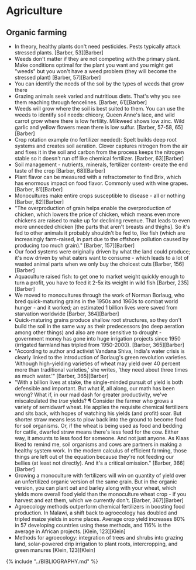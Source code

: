 # Agriculture

## Organic farming
* In theory, healthy plants don't need pesticides. Pests typically attack stressed plants. [Barber, 53][Barber]
* Weeds don't matter if they are not competing with the primary plant. Make conditions optimal for the plant you want and you might get "weeds" but you won't have a weed problem (they will become the stressed plant) [Barber, 57][Barber]
* You can identify the needs of the soil by the types of weeds that grow there
* Grazing animals seek varied and nutritious diets. That's why you see them reaching through fencelines. [Barber, 61][Barber]
* Weeds will grow where the soil is best suited to them. You can use the weeds to identify soil needs: chicory, Queen Anne's lace, and wild carrot grow where there is low fertility. Milkweed shows low zinc. Wild garlic and yellow flowers mean there is low sulfur. [Barber, 57-58, 65][Barber]
* Crop rotation example (no fertilizer needed): Spelt builds deep root systems and creates soil aeration. Clover captures nitrogen from the air and fixes it in the soil and carbon from the process keeps the nitrogen stable so it doesn't run off like chemical fertilizer. [Barber, 63][Barber]
* Soil management - nutrients, minerals, fertilizer content- create the end taste of the crop [Barber, 68][Barber]
* Plant flavor can be measured with a refractometer to find Brix, which has enormous impact on food flavor. Commonly used with wine grapes. [Barber, 81][Barber]
* Monocultures make entire crops susceptible to disease - all or nothing [Barber, 82][Barber]
* "The overproduction of grain helps enable the overproduction of chicken, which lowers the price of chicken, which means even more chickens are raised to make up for declining revenue. That leads to even more unneeded chicken [the parts that aren't breasts and thighs]. So it's fed to other animals it probably shouldn't be fed to, like fish (which are increasingly farm-raised, in part due to the offshore pollution caused by producing too much grain)." [Barber, 157][Barber]
* Our food systems were originally driven by what the land could produce; it's now driven by what eaters want to consume - which leads to a lot of wasted animal parts when we only buy the choicest cuts [Barber, 156][Barber]
* Aquaculture raised fish: to get one to market weight quickly enough to turn a profit, you have to feed it 2-5x its weight in wild fish [Barber, 235][Barber]
* We moved to monocultures through the work of Norman Borlaug, who bred quick-maturing grains in the 1950s and 1960s to combat world hunger - and it worked; an estimated 1 billion lives were saved from starvation worldwide [Barber, 364][Barber]
* Quick-maturing grains produce shallow root structures, so they don't build the soil in the same way as their predecessors (no deep aeration among other things) and also are more sensitive to drought - government money has gone into huge irrigation projects since 1950 (irrigated farmland has tripled from 1950-2000). [Barber, 365][Barber]
* "According to author and activist Vandana Shiva, India's water crisis is clearly linked to the introduction of Borlaug's green revolution varieties. 'Although high-yielding varieties of wheat may yield over 40 percent more than traditional varieties,' she writes, 'they need about three times as much water.'" [Barber, 365][Barber]
* "With a billion lives at stake, the single-minded pursuit of yield is both defensible and important. But what if, all along, our math has been wrong? What if, in our mad dash for greater productivity, we've miscalculated the *true* yields? ¶ Consider the farmer who grows a variety of semidwarf wheat. He applies the requisite chemical fertilizers and sits back, with hopes of watching his yields (and profit) soar. But shorter straw means less to plow back into the ground to become food for soil organisms. Or, if the wheat is being used as food and bedding for cattle, dwarfed straw means there's less feed for the cow. Either way, it amounts to less food for someone. And not just anyone. As Klaas liked to remind me, soil organisms and cows are partners in making a healthy system work. In the modern calculus of efficient farming, those things are left out of the equation because they're not feeding our bellies (at least not directly). And it's a critical omission." [Barber, 366][Barber]
* Growing a monoculture with fertilizers will win on quantity of yield over an unfertilized organic version of the same grain. But in the organic version, you can plant oat and barley along with your wheat, which yields more overall food yield than the monoculture wheat crop - if you harvest and eat them, which we currently don't. [Barber, 367][Barber]
* Agroecology methods outperform chemical fertilizers in boosting food production. In Malawi, a shift back to agroecology has doubled and tripled maize yields in some places. Average crop yield increases 80% in 57 developing countries using these methods, and 116% is the average in African projects. [Klein, 123][Klein]
* Methods for agroecology: integration of trees and shrubs into grazing land, solar-powered drip irrigation to plant roots, intercropping, and green manures [Klein, 123][Klein]

{% include "../BIBLIOGRAPHY.md" %}
